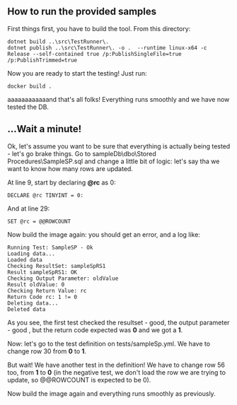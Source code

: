 ## How to run the provided samples

First things first, you have to build the tool.
From this directory:
```
dotnet build ..\src\TestRunner\.
dotnet publish ..\src\TestRunner\. -o .  --runtime linux-x64 -c Release --self-contained true /p:PublishSingleFile=true /p:PublishTrimmed=true
```

Now you are ready to start the testing!
Just run:
```
docker build .
```
aaaaaaaaaaaand that's all folks!
Everything runs smoothly and we have now tested the DB.


## ...Wait a minute!
Ok, let's assume you want to be sure that everything is actually being tested - let's go brake things.
Go to sampleDb\dbo\Stored Procedures\SampleSP.sql and change a little bit of logic: let's say tha we want to know how many rows are updated.

At line 9, start by declaring **@rc** as 0:
```
DECLARE @rc TINYINT = 0:
```

And at line 29:
```
SET @rc = @@ROWCOUNT
```
Now build the image again: you should get an error, and a log like:
```
Running Test: SampleSP - Ok
Loading data...
Loaded data
Checking ResultSet: sampleSpRS1
Result sampleSpRS1: OK
Checking Output Parameter: oldValue
Result oldValue: 0
Checking Return Value: rc
Return Code rc: 1 != 0
Deleting data...
Deleted data
```
As you see, the first test checked the resultset - good, the output parameter - good , but the return code expected was **0** and we got a **1**.

Now: let's go to the test definition on tests/sampleSp.yml.
We have to change row 30 from **0** to **1**.

But wait! We have another test in the definition!
We have to change row 56 too, from **1** to **0** (in the negative test, we don't load the row we are trying to update, so @@ROWCOUNT is expected to be 0).

Now build the image again and everything runs smoothly as previously.
